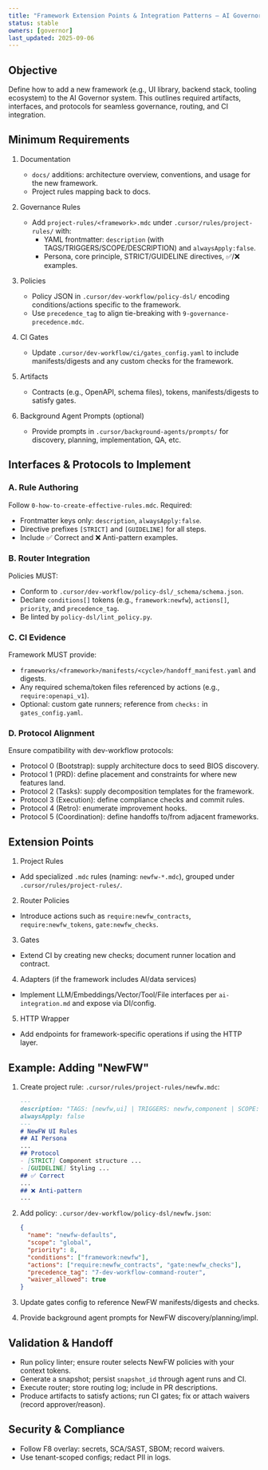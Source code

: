 ```yaml
---
title: "Framework Extension Points & Integration Patterns — AI Governor"
status: stable
owners: [governor]
last_updated: 2025-09-06
---
```


## Objective

Define how to add a new framework (e.g., UI library, backend stack, tooling ecosystem) to the AI Governor system. This outlines required artifacts, interfaces, and protocols for seamless governance, routing, and CI integration.

## Minimum Requirements

1) Documentation
   - `docs/` additions: architecture overview, conventions, and usage for the new framework.
   - Project rules mapping back to docs.

2) Governance Rules
   - Add `project-rules/<framework>.mdc` under `.cursor/rules/project-rules/` with:
     - YAML frontmatter: `description` (with TAGS/TRIGGERS/SCOPE/DESCRIPTION) and `alwaysApply:false`.
     - Persona, core principle, STRICT/GUIDELINE directives, ✅/❌ examples.

3) Policies
   - Policy JSON in `.cursor/dev-workflow/policy-dsl/` encoding conditions/actions specific to the framework.
   - Use `precedence_tag` to align tie-breaking with `9-governance-precedence.mdc`.

4) CI Gates
   - Update `.cursor/dev-workflow/ci/gates_config.yaml` to include manifests/digests and any custom checks for the framework.

5) Artifacts
   - Contracts (e.g., OpenAPI, schema files), tokens, manifests/digests to satisfy gates.

6) Background Agent Prompts (optional)
   - Provide prompts in `.cursor/background-agents/prompts/` for discovery, planning, implementation, QA, etc.

## Interfaces & Protocols to Implement

### A. Rule Authoring
Follow `0-how-to-create-effective-rules.mdc`. Required:
- Frontmatter keys only: `description`, `alwaysApply:false`.
- Directive prefixes `[STRICT]` and `[GUIDELINE]` for all steps.
- Include ✅ Correct and ❌ Anti-pattern examples.

### B. Router Integration
Policies MUST:
- Conform to `.cursor/dev-workflow/policy-dsl/_schema/schema.json`.
- Declare `conditions[]` tokens (e.g., `framework:newfw`), `actions[]`, `priority`, and `precedence_tag`.
- Be linted by `policy-dsl/lint_policy.py`.

### C. CI Evidence
Framework MUST provide:
- `frameworks/<framework>/manifests/<cycle>/handoff_manifest.yaml` and digests.
- Any required schema/token files referenced by actions (e.g., `require:openapi_v1`).
- Optional: custom gate runners; reference from `checks:` in `gates_config.yaml`.

### D. Protocol Alignment
Ensure compatibility with dev-workflow protocols:
- Protocol 0 (Bootstrap): supply architecture docs to seed BIOS discovery.
- Protocol 1 (PRD): define placement and constraints for where new features land.
- Protocol 2 (Tasks): supply decomposition templates for the framework.
- Protocol 3 (Execution): define compliance checks and commit rules.
- Protocol 4 (Retro): enumerate improvement hooks.
- Protocol 5 (Coordination): define handoffs to/from adjacent frameworks.

## Extension Points

1) Project Rules
- Add specialized `.mdc` rules (naming: `newfw-*.mdc`), grouped under `.cursor/rules/project-rules/`.

2) Router Policies
- Introduce actions such as `require:newfw_contracts`, `require:newfw_tokens`, `gate:newfw_checks`.

3) Gates
- Extend CI by creating new checks; document runner location and contract.

4) Adapters (if the framework includes AI/data services)
- Implement LLM/Embeddings/Vector/Tool/File interfaces per `ai-integration.md` and expose via DI/config.

5) HTTP Wrapper
- Add endpoints for framework-specific operations if using the HTTP layer.

## Example: Adding "NewFW"

1. Create project rule: `.cursor/rules/project-rules/newfw.mdc`:
   ```markdown
   ---
   description: "TAGS: [newfw,ui] | TRIGGERS: newfw,component | SCOPE: NewFW | DESCRIPTION: NewFW UI conventions and patterns."
   alwaysApply: false
   ---
   # NewFW UI Rules
   ## AI Persona
   ...
   ## Protocol
   - [STRICT] Component structure ...
   - [GUIDELINE] Styling ...
   ## ✅ Correct
   ...
   ## ❌ Anti-pattern
   ...
   ```

2. Add policy: `.cursor/dev-workflow/policy-dsl/newfw.json`:
   ```json
   {
     "name": "newfw-defaults",
     "scope": "global",
     "priority": 8,
     "conditions": ["framework:newfw"],
     "actions": ["require:newfw_contracts", "gate:newfw_checks"],
     "precedence_tag": "7-dev-workflow-command-router",
     "waiver_allowed": true
   }
   ```

3. Update gates config to reference NewFW manifests/digests and checks.

4. Provide background agent prompts for NewFW discovery/planning/impl.

## Validation & Handoff

- Run policy linter; ensure router selects NewFW policies with your context tokens.
- Generate a snapshot; persist `snapshot_id` through agent runs and CI.
- Execute router; store routing log; include in PR descriptions.
- Produce artifacts to satisfy actions; run CI gates; fix or attach waivers (record approver/reason).

## Security & Compliance

- Follow F8 overlay: secrets, SCA/SAST, SBOM; record waivers.
- Use tenant-scoped configs; redact PII in logs.

